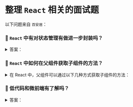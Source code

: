 # 整理 `React` 相关的面试题

以下问题来自 `百安居`：

### 🔴 `React` 中有对状态管理有做进一步封装吗？

<details>

<summary>答案：</summary>

`React` 本身除了 `useContext` 和 `useReducer` 之外，没有内置的复杂状态管理方案，但它的生态系统中有很多流行的状态管理库，为复杂组件间的状态管理提供了进一步的封装和优化。

### 主要的解决方案和封装

1. **`Context API`：**

- `React` 提供了 `Context API`，可以不用通过每一层组件传递 `props` 的情况下，全局共享状态。
- 但当应用程序变得复杂时，单靠 `Context API` 管理状态会变得繁琐，并且可能导致性能问题，特别是组件不必要的重新渲染。

2. **`React Redux`：**

- 提供了一种可预测的方式来管理和集中应用的状态。
- 通过中间件（如 `redux-thunk` 或 `redux-saga`），`Redux` 可以处理副作用。
- 此外，`React-Redux` 可以更高效地将 `Redux` 与 `React` 组件结合起来。

> `Redux Toolkit`：`Redux` 的封装，简化了传统 `Redux` 的配置，减少了样板代码，并提供了处理异步逻辑的 `createAsyncThunk` 工具。

3. **`Recoil`：**

- `Facebook` 开发的一个状态管理库，旨在与 `React` 的并发模式无缝工作。
- 它专注于高效地管理全局和派生状态，允许更细粒度的响应式更新。
- 只有使用了特定状态的组件会在该状态变化时重新渲染。

4. **`Zustand`：**

- 一个小巧、快速、可扩展的状态管理库
- 提供了一个简单的 `API` 来管理全局和局部状态，并避免不必要的重新渲染。
- 相比 `Redux` 更简洁，适用于小到中型项目。

5. **`Jotai`：**

- 另一个轻量级的状态管理库，基于 `React` 的 `Context API` 构建
- 提供了一种更结构化的方式来管理 `atoms`（状态单元）。
- 它使不同状态之间的依赖关系更加显式化，类似 `Recoil`，可以做到细粒度的更新。

6. **`MobX`：**

- 专注于简洁和响应式编程，允许状态自动派生和更新，减少手动将状态连接到组件的需求。
- `React` 组件可以观察状态的变化，`MobX` 确保只进行必要的最少量的重新渲染。

7. **`React Query`：**

- 虽然 `React Query` 不是纯粹的状态管理库，但它是管理服务器状态（如 `API` 数据）的利器
- 简化了数据获取逻辑、缓存、同步和更新等操作，特别适合处理异步数据。

### 总结:

`React` 的核心功能可以通过不同的状态管理解决方案得到扩展，如 `Redux`、`Recoil`、`MobX` 等。这些解决方案根据项目的复杂性，为状态管理提供了不同的优化，通常在管理大规模应用时提升性能并简化代码组织。具体使用哪一个取决于项目的需求。

</details>

### 🔴 `React` 中如何在父组件获取子组件的方法？

<details>

<summary>在 React 中，父组件可以通过以下几种方式获取子组件的方法：</summary>

### 一、使用 `refs`

1. 在父组件中创建一个 `ref`：

```tsx
const RefParentCom: FC = () => {
  const comRef = useRef();
  return (
    <div>
      <p>Ref parent component</p>
      <p>
        <button onClick={() => comRef.current?.callChildMethod()}>
          click me
        </button>
      </p>
      <hr />
      <RefSubCom ref={comRef} />
    </div>
  );
};
```

2. 在子组件中暴露需要被父组件调用的方法：

```tsx
const RefSubCom = forwardRef<SubRefInstance>((_, ref) => {
  useImperativeHandle(ref, () => ({
    callChildMethod: () => console.log("Ref child method called"),
  }));
  return <p>Ref children component</p>;
});
interface SubRefInstance {
  callChildMethod: () => viod;
}
```

完整实例：https://codepen.io/levi0001/pen/oNKBwwa

### 二、通过 `context` 父组件调用子组件的方法

1. 创建一个 `context`，并包裹在父子组件最外层：

```tsx
const ConnContext = createContext<ConnInstance>({} as ConnInstance);
const App: FC = () => {
  return (
    <ConnContext.Provider value={{}}>
      <ParentComponent>
        <SubComponent />
      </ParentComponent>
    </ConnContext.Provider>
  );
};
interface ConnInstance {
  callChildMethod?: () => void;
}
```

2. 子组价获取 `context` 并绑定方法

```tsx
const SubComponent: FC = () => {
  const conn = useContext(ConnContext);
  useEffect(() => {
    conn.callChildMethod = () => console.log("call sub method");
  }, [conn]);
  return <p>Sub children component</p>;
};
```

3. 父组价通过 `context` 调用子组件的方法

```tsx
const ParentComponent: FC<PropsWithChildren> = ({ children }) => {
  const conn = useContext(ConnContext);
  return (
    <div>
      <p>Parent children component</p>
      <p>
        <button onClick={() => conn?.callChildMethod()}>click me</button>
      </p>
      <hr />
      {children}
    </div>
  );
};
```

完整实例：https://codepen.io/levi0001/pen/YzmNQvb

</details>

### 🔴 低代码和微前端有了解吗？

<details>

<summary>答案：</summary>

### 低代码

低代码是一种快速开发应用程序的方法，有以下几个特性：

1. **特点**：可视化开发、提高产出速度、降低开发门槛
2. **优势**：提高效率、降低人力成本、易于维护
3. **应用场景**：企业内部管理系统、移动应用开发、数据可视化
4. **数据发展**：随着技术的不断进步，低代码开发平台将越来越智能化，能够自动生成更多的代码，进一步提高开发效率。同时，低代码开发也将与人工智能、大数据等技术相结合，为企业提供更强大的解决方案。

由于我本人对 `formily` 比较了解，所以结合 `formily` 的特性在低代码中发挥的用途，我总结的 `formily` 的记录：https://github.com/cgfeel/formily

**精确渲染**

`React` 的 `diff` 是有计算成本的，用时间复杂度来看，初次渲染表单是 `O(n)`，字段输入时也是 `O(n)`。

而 `formily` 采用 `MVVM` 设计模式。将视图模型抽象出来然后在 `DSL` 模板层消费，`DSL` 借助依赖收集机制在视图模型中统一调度，保证精确渲染。

借助于 `Mobx` 从 `MVVM` 模型抽象出状态管理解决方案解决 `O(n)` 问题。`formily v2` 延续 `Mobx` 的核心思想设计了 `@formily/reactive`

**领域模型**

实际业务中实现数据联动，可能需要考虑数据值引发联动，还会基于其他副作用值引发联动，比如：应用状态，服务端数据状态，页面 `URL`，组件内部状态或外部的属性。

因此 `formily` 数据指、组件、展示状态、路径等抽象出模型，它包含了字段相关的所有状态，只要去操作这些状态就能引发联动。这样的表单模型，也称之为领域模型，通过模型就能让表单的联动变得可枚举可预测，这样也为 `formily` 在低代码中的协议驱动打下了坚实基础。

**路径系统**

`formily` 的路径系统 `@formily/path` 很好的解决了这个问题，不仅仅是让字段查找变得优雅，它还能通过解构表达式去处理前后端数据结构不一致的恶心问题。

将其作为顶层模型管理着所有字段模型，让每个字段都有着自己的路径。在异步事件动作中，优雅的查找某个字段实现联动。

**生命周期**

`formily` 有着比 `React` 更细粒度的生命周期，无论对于顶层表单，还是叶子节点的字段，包括模型驱动，无论是初始化还是数据更新、亦或者状态变化都能够对应匹配。

</details>
